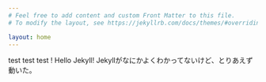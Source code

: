 ```yaml
---
# Feel free to add content and custom Front Matter to this file.
# To modify the layout, see https://jekyllrb.com/docs/themes/#overriding-theme-defaults

layout: home
---
```


test test test ! 
Hello Jekyll!
Jekyllがなにかよくわかってないけど、とりあえず動いた。
